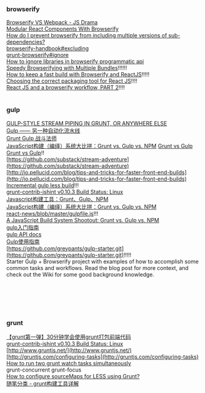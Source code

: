 ### browserify
[Browserify VS Webpack - JS Drama](http://blog.namangoel.com/browserify-vs-webpack-js-drama)  
[Modular React Components With Browserify](http://www.kellyjandrews.com/2015/04/01/modular-react-components-with-browserify.html)  
[How do I prevent browserify from including multiple versions of sub-dependencies?](http://stackoverflow.com/questions/27931982/how-do-i-prevent-browserify-from-including-multiple-versions-of-sub-dependencies)  
[browserify-handbook#excluding](https://github.com/substack/browserify-handbook#excluding)  
[grunt-browserify#ignore](https://github.com/jmreidy/grunt-browserify#ignore)  
[How to ignore libraries in browserify programmatic api](http://stackoverflow.com/questions/18169240/how-to-ignore-libraries-in-browserify-programmatic-api)  
[Speedy Browserifying with Multiple Bundles](https://lincolnloop.com/blog/speedy-browserifying-multiple-bundles/)!!!!!!  
[How to keep a fast build with Browserify and ReactJS](http://blog.avisi.nl/2014/04/25/how-to-keep-a-fast-build-with-browserify-and-reactjs/)!!!!!  
[Choosing the correct packaging tool for React JS](http://christianalfoni.github.io/javascript/2014/08/29/choosing-the-correct-packaging-tool-for-react-js.html)!!!!  
[React JS and a browserify workflow, PART 2](http://christianalfoni.github.io/javascript/2014/10/30/react-js-workflow-part2.html)!!!!  
[]()  
[]()  
### gulp
[GULP-STYLE STREAM PIPING IN GRUNT, OR ANYWHERE ELSE](http://blog.evanyou.me/2013/12/29/gulp-piping/)  
[Gulp —— 另一种自动化流水线](http://zhuanlan.zhihu.com/TLA42/19691575)  
[Grunt Gulp 战斗法师](http://zhuanlan.zhihu.com/TLA42/19711450)  
[JavaScript构建（编绎）系统大比拼：Grunt vs. Gulp vs. NPM](http://blog.jobbole.com/75874/)
[Grunt vs Gulp](http://spud.in/2014/04/03/grunt-vs-gulp/)  
[Grunt vs Gulp](http://spud.in/2014/04/03/grunt-vs-gulp/)!!  
[https://github.com/substack/stream-adventure](https://github.com/substack/stream-adventure)  
[http://io.pellucid.com/blog/tips-and-tricks-for-faster-front-end-builds](http://io.pellucid.com/blog/tips-and-tricks-for-faster-front-end-builds)  
[Incremental gulp less build](http://stackoverflow.com/questions/26628421/incremental-gulp-less-build)!!!  
[grunt-contrib-jshint v0.10.3 Build Status: Linux](https://github.com/jut-io/grunt-contrib-jshint-jsx)  
[Javascript构建工具：Grunt、Gulp、NPM](http://ijiaober.github.io/2014/08/16/Grunt-vs-Gulp-vs-NPM/)  
[JavaScript构建（编绎）系统大比拼：Grunt vs. Gulp vs. NPM](http://ourjs.com/detail/53f2be04c1afbc6e30000001)  
[react-news/blob/master/gulpfile.js](https://github.com/echenley/react-news/blob/master/gulpfile.js)!!!  
[A JavaScript Build System Shootout: Grunt vs. Gulp vs. NPM](http://modernweb.com/2014/08/04/choose-grunt-gulp-npm)  
[gulp入门指南](http://www.open-open.com/lib/view/open1417068223049.html)  
[gulp API docs](https://github.com/gulpjs/gulp/blob/master/docs/API.md)  
[Gulp使用指南](http://www.techug.com/gulp)  
[https://github.com/greypants/gulp-starter.git](https://github.com/greypants/gulp-starter.git)!!!!!  
Starter Gulp + Browserify project with examples of how to accomplish some common tasks and workflows. Read the blog post for more context, and check out the Wiki for some good background knowledge.  
[]()  
[]()  
[]() 
[]()  
[]() 
[]()  
[]() 
[]()  
[]() 
### grunt
[【grunt第一弹】30分钟学会使用grunt打包前端代码](http://www.cnblogs.com/yexiaochai/p/3594561.html)  
[grunt-contrib-jshint v0.10.3 Build Status: Linux](https://github.com/jut-io/grunt-contrib-jshint-jsx)  
[http://www.gruntjs.net/](http://www.gruntjs.net/)  
[http://gruntjs.com/configuring-tasks](http://gruntjs.com/configuring-tasks)  
[How to run two grunt watch tasks simultaneously](http://stackoverflow.com/questions/17585385/how-to-run-two-grunt-watch-tasks-simultaneously)  
grunt-concurrent grunt-focus  
[How to configure sourceMaps for LESS using Grunt?](http://stackoverflow.com/questions/21743160/how-to-configure-sourcemaps-for-less-using-grunt)  
[随笔分类 - grunt构建工具详解](http://www.cnblogs.com/chaojidan/category/652416.html)  
[]()  
[]()  
[]()  
[]()  
[]()  

